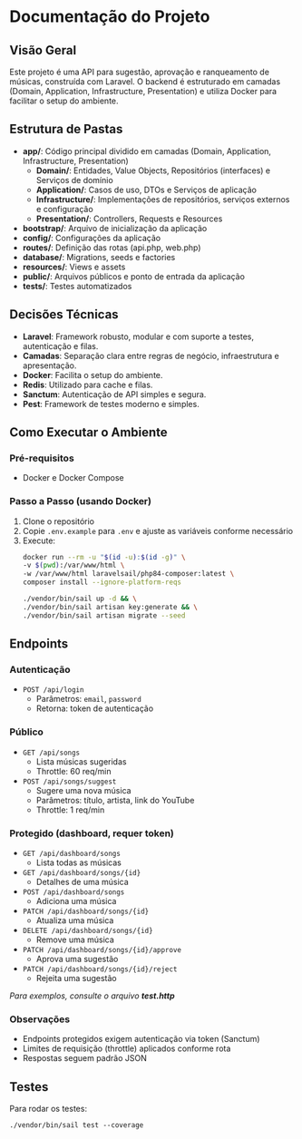 # Documentação do Projeto

## Visão Geral

Este projeto é uma API para sugestão, aprovação e ranqueamento de músicas,
construída com Laravel. O backend é estruturado em camadas
(Domain, Application, Infrastructure, Presentation) e utiliza Docker
para facilitar o setup do ambiente.

## Estrutura de Pastas

- **app/**: Código principal dividido em camadas (Domain, Application, Infrastructure, Presentation)
  - **Domain/**: Entidades, Value Objects, Repositórios (interfaces) e Serviços de domínio
  - **Application/**: Casos de uso, DTOs e Serviços de aplicação
  - **Infrastructure/**: Implementações de repositórios, serviços externos e configuração
  - **Presentation/**: Controllers, Requests e Resources
- **bootstrap/**: Arquivo de inicialização da aplicação
- **config/**: Configurações da aplicação
- **routes/**: Definição das rotas (api.php, web.php)
- **database/**: Migrations, seeds e factories
- **resources/**: Views e assets
- **public/**: Arquivos públicos e ponto de entrada da aplicação
- **tests/**: Testes automatizados

## Decisões Técnicas

- **Laravel**: Framework robusto, modular e com suporte a testes, autenticação e filas.
- **Camadas**: Separação clara entre regras de negócio, infraestrutura e apresentação.
- **Docker**: Facilita o setup do ambiente.
- **Redis**: Utilizado para cache e filas.
- **Sanctum**: Autenticação de API simples e segura.
- **Pest**: Framework de testes moderno e simples.

## Como Executar o Ambiente

### Pré-requisitos

- Docker e Docker Compose

### Passo a Passo (usando Docker)

1. Clone o repositório
2. Copie `.env.example` para `.env` e ajuste as variáveis conforme necessário
3. Execute:
    ```bash
    docker run --rm -u "$(id -u):$(id -g)" \
    -v $(pwd):/var/www/html \
    -w /var/www/html laravelsail/php84-composer:latest \
    composer install --ignore-platform-reqs
    ```
    ```bash
    ./vendor/bin/sail up -d && \
    ./vendor/bin/sail artisan key:generate && \
    ./vendor/bin/sail artisan migrate --seed
   ```

## Endpoints

### Autenticação

- `POST /api/login`
    - Parâmetros: `email`, `password`
    - Retorna: token de autenticação

### Público

- `GET /api/songs`
    - Lista músicas sugeridas
    - Throttle: 60 req/min
- `POST /api/songs/suggest`
    - Sugere uma nova música
    - Parâmetros: título, artista, link do YouTube
    - Throttle: 1 req/min

### Protegido (dashboard, requer token)

- `GET /api/dashboard/songs`
    - Lista todas as músicas
- `GET /api/dashboard/songs/{id}`
    - Detalhes de uma música
- `POST /api/dashboard/songs`
    - Adiciona uma música
- `PATCH /api/dashboard/songs/{id}`
    - Atualiza uma música
- `DELETE /api/dashboard/songs/{id}`
    - Remove uma música
- `PATCH /api/dashboard/songs/{id}/approve`
    - Aprova uma sugestão
- `PATCH /api/dashboard/songs/{id}/reject`
    - Rejeita uma sugestão

_Para exemplos, consulte o arquivo **test.http**_

### Observações

- Endpoints protegidos exigem autenticação via token (Sanctum)
- Limites de requisição (throttle) aplicados conforme rota
- Respostas seguem padrão JSON

## Testes

Para rodar os testes:

```
./vendor/bin/sail test --coverage
```
